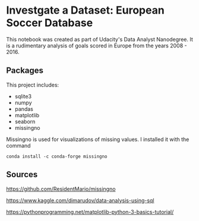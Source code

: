 # Investgate a Dataset: European Soccer Database

This notebook was created as part of Udacity's Data Analyst Nanodegree. It is a rudimentary analysis of goals scored in Europe from the years 2008 - 2016.

## Packages

This project includes:
- sqlite3
- numpy
- pandas
- matplotlib
- seaborn 
- missingno 

Missingno is used for visualizations of missing values. I installed it with the command

`conda install -c conda-forge missingno`

## Sources

https://github.com/ResidentMario/missingno

https://www.kaggle.com/dimarudov/data-analysis-using-sql

https://pythonprogramming.net/matplotlib-python-3-basics-tutorial/
